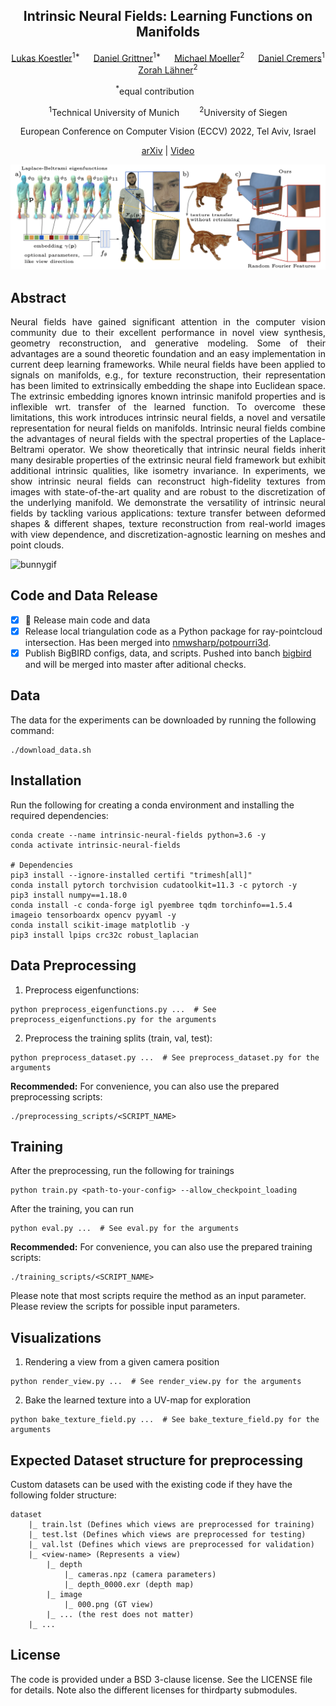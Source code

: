 <h2 align="center">Intrinsic Neural Fields: Learning Functions on Manifolds</h2>

<p align="center">
    <a href="https://lukaskoestler.com">Lukas Koestler</a><sup>1*</sup> &emsp;
    <a href="https://www.linkedin.com/in/daniel-m-grittner/">Daniel Grittner</a><sup>1*</sup> &emsp;
    <a href="https://www.vsa.informatik.uni-siegen.de/en/moeller-michael">Michael Moeller</a><sup>2</sup> &emsp;
    <a href="https://vision.in.tum.de/members/cremers">Daniel Cremers</a><sup>1</sup> &emsp;
    <a href="https://zorah.github.io">Zorah Lähner</a><sup>2</sup> &emsp;
</p>

<p align="center">
    <sup>*</sup>equal contribution&emsp;&emsp;&emsp;
</p>

<p align="center">
    <sup>1</sup>Technical University of Munich&emsp;&emsp;
    <sup>2</sup>University of Siegen<br>
</p>

<p align="center">
    European Conference on Computer Vision (ECCV) 2022, Tel Aviv, Israel
</p>

<p align="center">
<a href="https://arxiv.org/abs/2203.07967">arXiv</a> |
<a href="https://youtu.be/EWLbORx8C4U">Video</a>
</p>

![teaser](assets/teaser.png)

## Abstract

<p align="justify">Neural fields have gained significant attention in the computer vision community due to their excellent performance in novel view synthesis, geometry reconstruction, and generative modeling. Some of their advantages are a sound theoretic foundation and an easy implementation in current deep learning frameworks. While neural fields have been applied to signals on manifolds, e.g., for texture reconstruction, their representation has been limited to extrinsically embedding the shape into Euclidean space. The extrinsic embedding ignores known intrinsic manifold properties and is inflexible wrt. transfer of the learned function. To overcome these limitations, this work introduces intrinsic neural fields, a novel and versatile representation for neural fields on manifolds. Intrinsic neural fields combine the advantages of neural fields with the spectral properties of the Laplace-Beltrami operator. We show theoretically that intrinsic neural fields inherit many desirable properties of the extrinsic neural field framework but exhibit additional intrinsic qualities, like isometry invariance. In experiments, we show intrinsic neural fields can reconstruct high-fidelity textures from images with state-of-the-art quality and are robust to the discretization of the underlying manifold. We demonstrate the versatility of intrinsic neural fields by tackling various applications: texture transfer between deformed shapes & different shapes, texture reconstruction from real-world images with view dependence, and discretization-agnostic learning on meshes and point clouds.</p>

![bunnygif](https://vision.in.tum.de/webshare/g/intrinsic-neural-fields/lindt_bunny.gif)

## Code and Data Release

- [X] 📣 Release main code and data
- [X] Release local triangulation code as a Python package for ray-pointcloud intersection. Has been merged into [nmwsharp/potpourri3d](https://github.com/nmwsharp/potpourri3d/commit/adb76f1566bba2ef2bc2d1a6e6c57346796c89f8).
- [X] Publish BigBIRD configs, data, and scripts. Pushed into banch [bigbird](https://github.com/tum-vision/intrinsic-neural-fields/tree/bigbird) and will be merged into master after aditional checks.

## Data

The data for the experiments can be downloaded by running the following command:

```
./download_data.sh
```

## Installation

Run the following for creating a conda environment and installing the required dependencies:

```
conda create --name intrinsic-neural-fields python=3.6 -y
conda activate intrinsic-neural-fields

# Dependencies
pip3 install --ignore-installed certifi "trimesh[all]"
conda install pytorch torchvision cudatoolkit=11.3 -c pytorch -y
pip3 install numpy==1.18.0
conda install -c conda-forge igl pyembree tqdm torchinfo==1.5.4 imageio tensorboardx opencv pyyaml -y
conda install scikit-image matplotlib -y
pip3 install lpips crc32c robust_laplacian
```

## Data Preprocessing 

1) Preprocess eigenfunctions:

```
python preprocess_eigenfunctions.py ...  # See preprocess_eigenfunctions.py for the arguments
```

2) Preprocess the training splits (train, val, test):

```
python preprocess_dataset.py ...  # See preprocess_dataset.py for the arguments
```

**Recommended:** For convenience, you can also use the prepared preprocessing scripts: 

```
./preprocessing_scripts/<SCRIPT_NAME>
```

## Training

After the preprocessing, run the following for trainings

```
python train.py <path-to-your-config> --allow_checkpoint_loading
```

After the training, you can run

```
python eval.py ...  # See eval.py for the arguments
```

**Recommended:** For convenience, you can also use the prepared training scripts: 

```
./training_scripts/<SCRIPT_NAME>
```
Please note that most scripts require the method as an input parameter. Please review the scripts for possible input parameters.

## Visualizations

1) Rendering a view from a given camera position

```
python render_view.py ...  # See render_view.py for the arguments
```

2) Bake the learned texture into a UV-map for exploration

```
python bake_texture_field.py ...  # See bake_texture_field.py for the arguments
```

## Expected Dataset structure for preprocessing

Custom datasets can be used with the existing code if they have the following folder structure:

    dataset
        |_ train.lst (Defines which views are preprocessed for training)
        |_ test.lst (Defines which views are preprocessed for testing)
        |_ val.lst (Defines which views are preprocessed for validation)
        |_ <view-name> (Represents a view)
            |_ depth
                |_ cameras.npz (camera parameters)
                |_ depth_0000.exr (depth map)
            |_ image
                |_ 000.png (GT view)
            |_ ... (the rest does not matter)
        |_ ...

## License

The code is provided under a BSD 3-clause license. See the LICENSE file for details. Note also the different licenses for thirdparty submodules.
